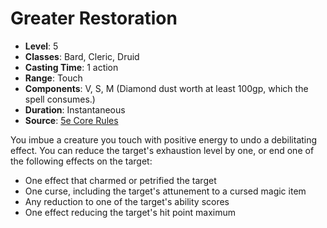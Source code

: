 # Greater Restoration

- **Level**: 5
- **Classes**: Bard, Cleric, Druid
- **Casting Time**: 1 action
- **Range**: Touch
- **Components**: V, S, M (Diamond dust worth at least 100gp, which the spell consumes.)
- **Duration**: Instantaneous
- **Source**: [5e Core Rules](http://dnd.wizards.com/articles/features/systems-reference-document-srd)

You imbue a creature you touch with positive energy to undo a debilitating effect. You can reduce the target's exhaustion level by one, or end one of the following effects on the target: 
- One effect that charmed or petrified the target 
- One curse, including the target's attunement to a cursed magic item 
- Any reduction to one of the target's ability scores 
- One effect reducing the target's hit point maximum

